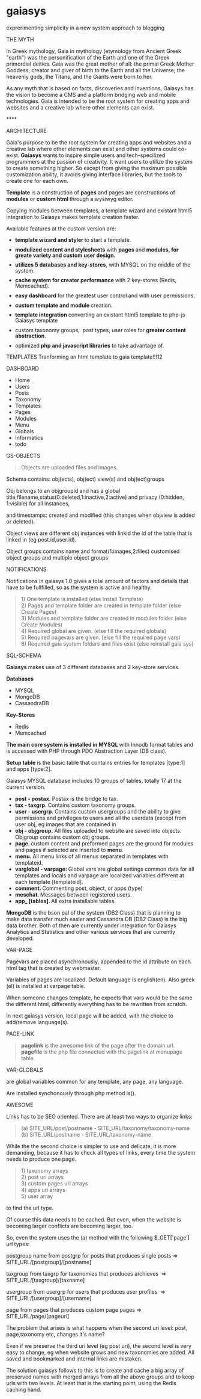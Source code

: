 # gaiasys
exprerimenting simplicity in a new system approach to blogging

THE MYTH
<p>In Greek mythology, Gaia in mythology (etymology from Ancient Greek "earth") was the personification of the Earth and one of the Greek primordial deities. Gaia was the great mother of all: the primal Greek Mother Goddess; creator and giver of birth to the Earth and all the Universe; the heavenly gods, the Titans, and the Giants were born to her. </p><p>
</p><p>As any myth that is based on facts, discoveries and inventions, Gaiasys has the vision to become a CMS and a platform bridging web and mobile technologies. Gaia is intended to be the root system for creating apps and websites and a creative lab where other elements can exist.&nbsp;</p>****

ARCHITECTURE
<p>Gaia's purpose to be the root system for creating apps and websites and a creative lab where other elements can exist and other systems could co-exist.&nbsp;<b>Gaiasys</b> wants to inspire simple users and tech-specilized programmers at the passion of creativity. It want users to utilize the system to create something higher. So except from giving the maximum possible customization ability, it avoids giving interface libraries, but the tools to create one for each own.&nbsp;</p><p><b>Template</b> is a construction of <b>pages</b>&nbsp;and pages are constructions of <b>modules</b>&nbsp;or <b>custom html </b>through a wysiwyg editor.&nbsp;</p><p>Copying modules between templates, a template wizard and existant html5 integration to Gaiasys makes template creation faster.&nbsp;</p><p>Available features at the custom version are:<br></p><ul><li style="margin-bottom: 0.11in; direction: ltr; line-height: 15.12px;"><b>template wizard and styler </b>to start a template.</li><li style="margin-bottom: 0.11in; direction: ltr; line-height: 15.12px;"><b>modulized content and stylesheets</b> with <b>pages </b>and <b>modules, for greate variety and custom user design.</b></li><li style="margin-bottom: 0.11in; direction: ltr; line-height: 15.12px;"><span lang="en-US"><b>utilizes 5 databases and key-stores</b>, with&nbsp;</span>MYSQL on the middle of the system.</li><li style="margin-bottom: 0.11in; direction: ltr; line-height: 15.12px;"><span lang="en-US"><b>cache system for creater performance&nbsp;</b>with 2 key-stores (Redis, Memcached).</span></li><li style="margin-bottom: 0.11in; direction: ltr; line-height: 15.12px;"><span lang="en-US"><b>easy dashboard </b>for the greatest user control and with user permissions.</span></li><li style="margin-bottom: 0.11in; direction: ltr; line-height: 15.12px;"><b>custom template and module </b>creation.</li><li style="margin-bottom: 0.11in; direction: ltr; line-height: 15.12px;"><b>template integration </b>converting an existant html5&nbsp;template to php-js Gaiasys template&nbsp;</li><li style="margin-bottom: 0.11in; direction: ltr; line-height: 15.12px;">custom taxonomy groups, &nbsp;post types, user roles for <b>greater content abstraction</b>.</li><li style="margin-bottom: 0.11in; direction: ltr; line-height: 15.12px;">optimized<b> php and javascript libraries</b> to take advantage of.</li></ul>

TEMPLATES
Tranforming an html template to gaia template!!!12

DASHBOARD
<ul><li>Home&nbsp;</li><li>Users</li><li>Posts</li><li>Taxonomy</li><li>Templates</li><li>Pages</li><li>Modules</li><li>Menu</li><li>Globals</li><li>Informatics</li><li>todo</li></ul>

GS-OBJECTS
<blockquote>Objects are uploaded files and images.&nbsp;</blockquote><p>Schema contains: οbj(ects), obj(ect) view(s) and obj(ect)groups</p><p>Obj belongs to an objgroupid and has a global title,filename,status(0:deleted,1:inactive,2:active) and privacy (0:hidden, 1:visible) for all instances,</p><p>and timestamps: created and modified (this changes when objview is added or deleted).</p><p>Object views are different obj instances with linkid the id of the table that is linked in (eg post.id,user.id).</p><p>Object groups contains name and format(1:images,2:files)&nbsp;customised object groups and multiple object groups</p>

NOTIFICATIONS
<p>Notifications in gaiasys 1.0 gives a total amount of factors and details that have to be fullfilled, so as the system is active and healthy.</p><blockquote>1) One template is installed (else Install Template)<br>2) Pages and template folder are created in template folder (else Create Pages)<br>3) Modules and template folder are created in modules folder (else Create Modules)<br>4) Required global are given. (else fill the required globals)<br>5) Required pagevars are given. (else fill the required page vars)<br>6) Required gaia system folders and files exist (else reinstall gaia sys)</blockquote>

SQL-SCHEMA
<p><b>Gaiasys </b>makes use of 3 different databases and 2 key-store services.</p><p><b>Databases</b></p><ul><li>MYSQL</li><li>MongoDB</li><li>CassandraDB</li></ul><p><b>Key-Stores</b></p><ul><li>Redis</li><li>Memcached</li></ul><p><b>The main core system is installed in MYSQL </b>with Innodb format tables and is accessed with PHP through PDO Abstraction Layer (DB class).</p><p><b>Setup table</b> is the basic table that contains entries for templates [type:1] and apps [type:2].<br></p><p>Gaiasys MYSQL database includes 10 groups of tables, totally 17 at the current version.&nbsp;</p><ul><li><b>post - postax</b>. Postax is the bridge to tax.</li><li><b>tax - taxgrp</b>. Contains custom taxonomy groups.<br></li><li><b>user - usergrp. </b>Contains custom usergroups and the ability to give permissions and privileges to users and all the userdata (except from user obj, eg images that are contained in&nbsp;</li><li><b>obj - objgroup.</b> All files uploaded to website are saved into objects. Objgroup contains custom obj groups.</li><li><b>page. </b>custom content and preformed pages are the ground for modules and pages if selected are inserted to <b>menu</b>.</li><li><b>menu.&nbsp;</b>All menu links of all menus separated in templates with templateid.&nbsp;</li><li><b>varglobal - varpage: </b>Global vars are global settings common data for all templates and locals and varpage are localized variables different at each template [templateid].&nbsp;</li><li><b>comment. </b>Commenting post, object, or apps (type)</li><li><b>meschat. </b>Messages between registered users.</li><li><b>app_ [tables]. </b>All extra installable tables.<span class="Apple-tab-span" style="white-space:pre">	</span></li></ul><p><p><b><span class="Apple-tab-span" style="white-space:pre">M</span>ongoDB</b> is the bson pal of the system (DB2 Class) that is planning to make data transfer much easier and Cassandra DB (DB2 Class)&nbsp;is the big data brother. Both of then are currently under integration for Gaiasys Analytics and Statistics and other various services that are currently developed.</p></p>

VAR-PAGE
<p>Pagevars are placed asynchronously, appended to the id attribute on each html tag that is created by webmaster. &nbsp;</p><p>Variables of pages are localized. Default language is english(en). Also greek (el) is installed at varpage table.</p><p>When someone changes template, he expects that vars would be the same the different html, differently everything has to be rewritten from scratch.</p><p>In next gaiasys version, local page will be added, with the choice to add/remove language(s).</p>

PAGE-LINK
<blockquote><b>pagelink</b> is the awesome link of the page after the domain url.<br><b>pagefile </b>is the php file connected with the pagelink at menupage table.</blockquote>

VAR-GLOBALS
<p>are global variables common for any template, any page, any language.</p><p>Are installed synchonously through php method is().</p>

AWESOME 
<p>Links has to be SEO oriented. There are at least two ways to organize links:</p><blockquote>(a) SITE_URL/post/postname - SITE_URL/taxonomy/taxonomy-name<br>(b) SITE_URL/postname - SITE_URL/taxonomy-name</blockquote><p>While the the second choice is simpler to use and delicate, it is more demanding, because it has to check all types of links, every time the system needs to produce one page.</p><blockquote>1) taxonomy arrays&nbsp;<br>2) post uri arrays&nbsp;<br>3) custom pages uri arrays<br>4) apps uri arrays<br>5) user array</blockquote><p>to find the url type.</p><p>Of course this data needs to be cached. But even, when the website is becoming larger conflicts are becoming larger, too.</p><p>So, even the system uses the (a) method with the following $_GET['page'] url types:</p><p>postgroup name from postgrp for posts that produces single posts =&gt; SITE_URL/[postgroup]/[postname]</p><p>taxgroup from taxgrp for taxonomies that produces archieves &nbsp;=&gt; SITE_URL/[taxgroup]/[taxname]</p><p>usergroup from usergrp for users that produces user profiles &nbsp;=&gt; SITE_URL/[usergroup]/[username]</p><p>page from pages that produces custom page pages =&gt; SITE_URL/page/[pageuri]</p><p>The problem that arises is what happens when the second uri level: post, page,taxonomy etc, changes it's name?<br></p><p>Even if we preserve the third uri level (eg post uri), the second level is very easy to change, eg when website grows and new taxonomies are added. All saved and bookmarked and internal links are mistaken.&nbsp;</p><p>The solution gaiasys follows to this is to create and cache a big array of preserved names with merged arrays from all the above groups and to keep urls with two levels. At least that is the starting point, using the Redis caching hand.<br></p>

